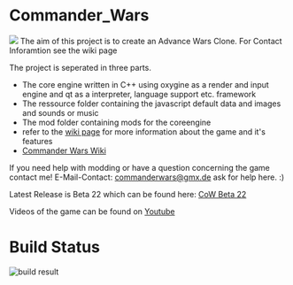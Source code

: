# Commander_Wars
![](https://i.redd.it/61mcwen38mw51.png)
The aim of this project is to create an Advance Wars Clone. 
For Contact Inforamtion see the wiki page

The project is seperated in three parts.
* The core engine written in C++ using oxygine as a render and input engine and qt as a interpreter, language support etc. framework
* The ressource folder containing the javascript default data and images and sounds or music
* The mod folder containing mods for the coreengine
* refer to the [wiki page](https://github.com/Robosturm/Commander_Wars/wiki) for more information about the game and it's features
* [Commander Wars Wiki](https://www.commanderwars.com/mediawiki/Main_Page/)

If you need help with modding or have a question concerning the game contact me!
E-Mail-Contact: commanderwars@gmx.de ask for help here. :)

Latest Release is Beta 22 which can be found here: [CoW Beta 22](https://github.com/Robosturm/Commander_Wars/releases/tag/Beta_22)

Videos of the game can be found on [Youtube](https://www.youtube.com/user/Robosturm)

# Build Status
![build result](https://github.com/Robosturm/Commander_Wars/actions/workflows/main.yml/badge.svg)
